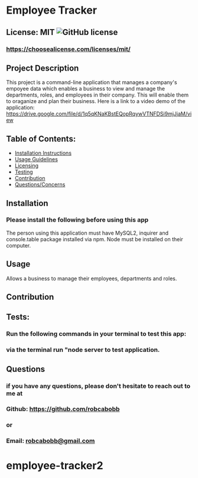 
# Employee Tracker

## License: MIT  ![GitHub license](https://img.shields.io/github/license/Naereen/StrapDown.js.svg)
### https://choosealicense.com/licenses/mit/

## Project Description
This project is a command-line application that manages a company's empoyee data which enables a business to view and manage the departments, roles, and employees in their company. This will enable them to oraganize and plan their business. Here is a link to a video demo of the application: https://drive.google.com/file/d/1q5qKNaKBstEQopRqywVTNFDSi9mjJjaM/view

## Table of Contents:
- [Installation Instructions](#installation)
- [Usage Guidelines](#usage)
- [Licensing](#license)
- [Testing](#tests)
- [Contribution](#contribution)
- [Questions/Concerns](#questions)

## Installation
### Please install the following before using this app
The person using this application must have MySQL2, inquirer and console.table package installed via npm. Node must be installed on their computer.

## Usage
Allows a business to manage their employees, departments and roles.

## Contribution


## Tests:
### Run the following commands in your terminal to test this app:
### via the terminal run "node server to test application.

## Questions
### if you have any questions, please don't hesitate to reach out to me at
### Github: https://github.com/robcabobb
### or
### Email: robcabobb@gmail.com
# employee-tracker2